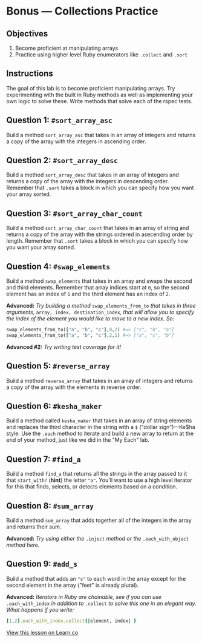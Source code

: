 # Bonus — Collections Practice

## Objectives

1. Become proficient at manipulating arrays
2. Practice using higher level Ruby enumerators like `.collect` and `.sort`


## Instructions

The goal of this lab is to become proficient manipulating arrays.  Try experimenting with the built in Ruby methods as well as implementing your own logic to solve these.  Write methods that solve each of the rspec tests.

## Question 1: `#sort_array_asc`

Build a method `sort_array_asc` that takes in an array of integers and returns a copy of the array with the integers in ascending order.

## Question 2: `#sort_array_desc`

Build a method `sort_array_desc` that takes in an array of integers and returns a copy of the array with the integers in descending order. Remember that `.sort` takes a block in which you can specify how you want your array sorted.

## Question 3: `#sort_array_char_count`

Build a method `sort_array_char_count` that takes in an array of string and returns a copy of the array with the strings ordered in asecending order by length. Remember that `.sort` takes a block in which you can specify how you want your array sorted.

## Question 4: `#swap_elements`

Build a method `swap_elements` that takes in an array and swaps the second and third elements. Remember that array indices start at `0`, so the second element has an index of `1` and the third element has an index of `2`.

**Advanced:** *Try building a method* `swap_elements_from_to` *that takes in three arguments,* `array, index, destination_index`*, that will allow you to specify the index of the element you would like to move to a new index. So:*

```ruby
swap_elements_from_to(["a", "b", "c"],0,2) #=> ["c", "b", "a"]
swap_elements_from_to(["a", "b", "c"],2,1) #=> ["a", "c", "b"]
```

**Advanced #2:** *Try writing test coverage for it!*

## Question 5: `#reverse_array`

Build a method `reverse_array` that takes in an array of integers and returns a copy of the array with the elements in reverse order.

## Question 6: `#kesha_maker`

Build a method called `kesha_maker` that takes in an array of string elements and replaces the third character in the string with a `$` ("dollar sign")—Ke$ha style. Use the `.each` method to iterate and build a new array to return at the end of your method, just like we did in the "My Each" lab.

## Question 7: `#find_a`

Build a method `find_a` that returns all the strings in the array passed to it that `start_with?` (**hint**) the letter `"a"`. You'll want to use a high level iterator for this that finds, selects, or detects elements based on a condition.

## Question 8: `#sum_array`

Build a method `sum_array` that adds together all of the integers in the array and returns their sum.

**Advanced:** *Try using either the* `.inject` *method or the* `.each_with_object` *method here.*

## Question 9: `#add_s`

Build a method that adds an `"s"` to each word in the array except for the second element in the array ("feet" is already plural).

**Advanced:** *Iterators in Ruby are chainable, see if you can use* `.each_with_index` *in addition to* `.collect` *to solve this one in an elegant way. What happens if you write:*

```ruby
[1,2].each_with_index.collect{|element, index| }
```

<a href='https://learn.co/lessons/collections_practice' data-visibility='hidden'>View this lesson on Learn.co</a>
